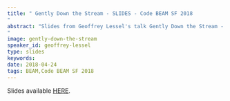 ```yaml
---
title: " Gently Down the Stream - SLIDES - Code BEAM SF 2018
"
abstract: "Slides from Geoffrey Lessel's talk Gently Down the Stream - Code BEAM SF 2018
"
image: gently-down-the-stream
speaker_id: geoffrey-lessel
type: slides
keywords: 
date: 2018-04-24
tags: BEAM,Code BEAM SF 2018
---
```

Slides available <a href="http://s3.amazonaws.com/erlang-conferences-production/media/files/000/000/886/original/Geoffrey_Lessel_-_Gently_Down_the_Stream.pdf?1524570821" target="_blank">HERE</a>.
